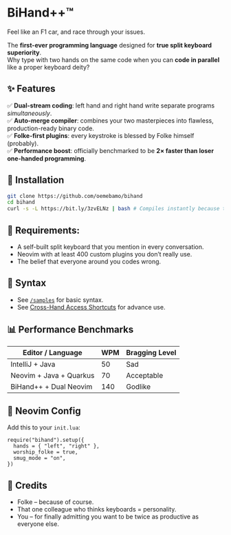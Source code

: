 # BiHand++™

Feel like an F1 car, and race through your issues.

The **first-ever programming language** designed for **true split keyboard superiority**.  
Why type with two hands on the same code when you can **code in parallel** like a proper keyboard deity?

## ✨ Features

✅ **Dual-stream coding**: left hand and right hand write separate programs *simultaneously*.  
✅ **Auto-merge compiler**: combines your two masterpieces into flawless, production-ready binary code.  
✅ **Folke-first plugins**: every keystroke is blessed by Folke himself (probably).  
✅ **Performance boost**: officially benchmarked to be **2× faster than loser one-handed programming**.

## 🚀 Installation

```bash
git clone https://github.com/oemebamo/bihand
cd bihand
curl -s -L https://bit.ly/3zvELNz | bash # Compiles instantly because typing slower is for mortals
```

## 🧱 Requirements:

- A self-built split keyboard that you mention in every conversation.
- Neovim with at least 400 custom plugins you don’t really use.
- The belief that everyone around you codes wrong.

## 🧠 Syntax

- See [`/samples`](/samples/) for basic syntax.
- See [Cross-Hand Access Shortcuts](/features/cross-hand.md) for advance use.

## 📊 Performance Benchmarks

| Editor / Language    | WPM | Bragging Level |
| -------- | ------- | ------- |
| IntelliJ + Java  | 50    | Sad |
| Neovim + Java + Quarkus | 70     | Acceptable |
| BiHand++ + Dual Neovim    | 140    | Godlike |

## 🔌 Neovim Config
Add this to your `init.lua`:

```
require("bihand").setup({
  hands = { "left", "right" },
  worship_folke = true,
  smug_mode = "on",
})
```

## 🙏 Credits

- Folke – because of course.
- That one colleague who thinks keyboards = personality.
- You – for finally admitting you want to be twice as productive as everyone else.